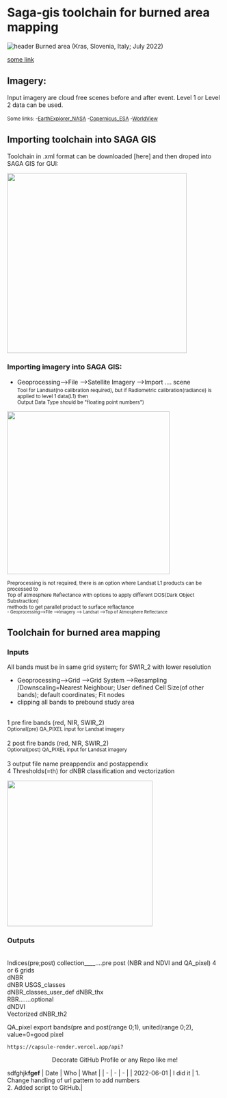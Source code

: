 # Saga-gis toolchain for burned area mapping
![header](https://user-images.githubusercontent.com/111765142/191145104-af857c75-9913-4db8-84eb-9211f6371eb5.png)
Burned area (Kras, Slovenia, Italy; July 2022)

[some link](https://docs.google.com/document/d/1GPtPFcteq4Acpxi92wx8Xh0RLyAXM6RzKxIIifj8RAo/edit?usp=sharing)

## Imagery:

Input imagery are cloud free scenes before and after event. Level 1 or Level 2 data can be used.  
<br/><sub/>Some links:
-[EarthExplorer_NASA](https://earthexplorer.usgs.gov/)
-[Copernicus_ESA](https://scihub.copernicus.eu/dhus/#/home)
-[WorldView](https://worldview.earthdata.nasa.gov/?v=-41.77842088367239,17.969859441159233,26.980443247397467,53.613930015916836&l=Coastlines_15m,VIIRS_SNPP_CorrectedReflectance_BandsM11-I2-I1&lg=false&t=2019-02-12-T00%3A00%3A00Z)

## Importing toolchain into SAGA GIS
Toolchain in .xml format can be downloaded [here] and then droped into SAGA GIS for GUI:

<img src="https://user-images.githubusercontent.com/111765142/190589287-b2615f72-79f4-4a8e-9c53-48b5f5cac0b0.png" width="420">

### Importing imagery into SAGA GIS:

- Geoprocessing-->File -->Satellite Imagery -->Import .... scene
<sub/><br/>Tool for Landsat(no calibration required), but if Radiometric calibration(radiance) is applied to level 1 data(L1) then 
<br/>Output Data Type should be "floating point numbers")

<img src="https://user-images.githubusercontent.com/111765142/188313379-32e0162b-dac1-4631-84e4-92fabbbfe35b.png" width="380" >

<sub/>Preprocessing is not required, there is an option where Landsat L1 products can be processed to 
<br/>Top of atmosphere Reflectance with options to apply different DOS(Dark Object Substraction) 
<br>methods to get parallel product to surface reflactance    
<sub/>- Geoprocessing-->File -->Imagery --> Landsat -->Top of Atmosphere Reflectance

## Toolchain for burned area mapping
### Inputs
All bands must be in same grid system; for SWIR_2 with lower resolution
- Geoprocessing-->Grid -->Grid System -->Resampling   /Downscaling=Nearest Neighbour; User defined Cell Size(of other bands); default coordinates; Fit nodes
- clipping all bands to prebound study area 
 
<br>1 pre fire bands (red, NIR, SWIR_2)
<br/><sub>Optional(pre)  QA_PIXEL input for Landsat imagery</sub>
<br/><sub></sub>
<br/>2 post fire bands (red, NIR, SWIR_2)
<br/><sub>Optional(post)  QA_PIXEL input for Landsat imagery</sub>
<br/>
<br/>3 output file name preappendix and postappendix
<br/>4 Thresholds(=th) for dNBR classification and vectorization

<img src="https://user-images.githubusercontent.com/111765142/191151606-de44389a-774b-4b41-af65-bd9ccea70ae8.png" height="340">

### Outputs
<br/>Indices(pre;post) collection____....pre post (NBR and NDVI and QA_pixel) 4 or 6 grids
<br/>dNBR
<br/>dNBR USGS_classes
<br/>dNBR_classes_user_def dNBR_thx
<br/>RBR.......optional
<br/>dNDVI
<br/>Vectorized dNBR_th2

QA_pixel export bands(pre and post(range 0;1), united(range 0;2), value=0=good pixel

```
https://capsule-render.vercel.app/api?
```

<p align='center'> Decorate GitHub Profile or any Repo like me! </p>


sdfghjk**fgef**
| Date | Who | What |
| - | - | - |
| 2022-06-01 | I did it | 1. Change handling of url pattern to add numbers <br> 2. Added script to GitHub.|
